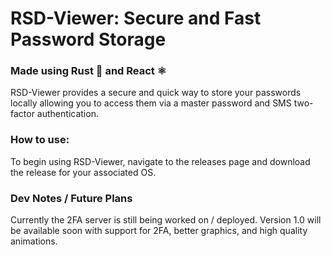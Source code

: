 <h1><b>RSD-Viewer: Secure and Fast Password Storage</b></h1>

<h3>Made using Rust 🦀 and React ⚛</h3>

RSD-Viewer provides a secure and quick way to store your passwords locally allowing you to access them via a master password and SMS two-factor authentication.

<h3>How to use:</h3>

To begin using RSD-Viewer, navigate to the releases page and download the release for your associated OS.

<h3>Dev Notes / Future Plans</h3>

Currently the 2FA server is still being worked on / deployed.
Version 1.0 will be available soon with support for 2FA, better graphics, and high quality animations.

